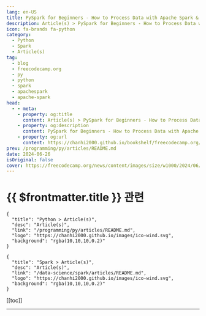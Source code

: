 ```yaml
---
lang: en-US
title: PySpark for Beginners - How to Process Data with Apache Spark & Python
description: Article(s) > PySpark for Beginners - How to Process Data with Apache Spark & Python
icon: fa-brands fa-python
category: 
  - Python
  - Spark
  - Article(s)
tag: 
  - blog
  - freecodecamp.org
  - py
  - python
  - spark
  - apachespark
  - apache-spark
head:
  - - meta:
    - property: og:title
      content: Article(s) > PySpark for Beginners - How to Process Data with Apache Spark & Python
    - property: og:description
      content: PySpark for Beginners - How to Process Data with Apache Spark & Python
    - property: og:url
      content: https://chanhi2000.github.io/bookshelf/freecodecamp.org/pyspark-for-beginners.html
prev: /programming/py/articles/README.md
date: 2024-06-26
isOriginal: false
cover: https://freecodecamp.org/news/content/images/size/w1000/2024/06/pyspark.jpg
---
```


# {{ $frontmatter.title }} 관련

```component VPCard
{
  "title": "Python > Article(s)",
  "desc": "Article(s)",
  "link": "/programming/py/articles/README.md",
  "logo": "https://chanhi2000.github.io/images/ico-wind.svg",
  "background": "rgba(10,10,10,0.2)"
}
```

```component VPCard
{
  "title": "Spark > Article(s)",
  "desc": "Article(s)",
  "link": "/data-science/spark/articles/README.md",
  "logo": "https://chanhi2000.github.io/images/ico-wind.svg",
  "background": "rgba(10,10,10,0.2)"
}
```

[[toc]]

---

<SiteInfo
  name="PySpark for Beginners - How to Process Data with Apache Spark & Python"
  desc="If you’re diving into the world of big data, you’ve probably come across the term PySpark. PySpark is a tool that makes managing and analyzing large datasets easier. In this article, we will see the basics of PySpark, its benefits, and how you can get started with it. What is..."
  url="https://freecodecamp.org/news/pyspark-for-beginners/"
  logo="https://cdn.freecodecamp.org/universal/favicons/favicon.ico"
  preview="https://freecodecamp.org/news/content/images/size/w1000/2024/06/pyspark.jpg"/>

<!-- TODO: 작성 -->

